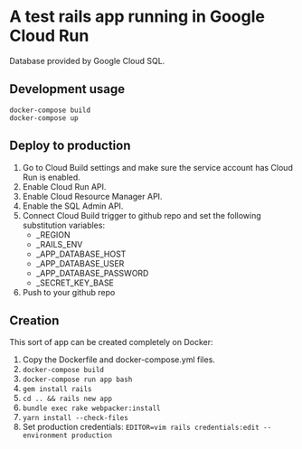 # A test rails app running in Google Cloud Run

Database provided by Google Cloud SQL.

## Development usage

```
docker-compose build
docker-compose up
```

## Deploy to production

1. Go to Cloud Build settings and make sure the service account has Cloud Run is enabled.
2. Enable Cloud Run API.
3. Enable Cloud Resource Manager API.
4. Enable the SQL Admin API.
4. Connect Cloud Build trigger to github repo and set the following substitution variables: 
    - _REGION 
    - _RAILS_ENV
    - _APP_DATABASE_HOST
    - _APP_DATABASE_USER
    - _APP_DATABASE_PASSWORD
    - _SECRET_KEY_BASE
5. Push to your github repo

## Creation

This sort of app can be created completely on Docker:

1. Copy the Dockerfile and docker-compose.yml files. 
2. `docker-compose build`
3. `docker-compose run app bash`
4. `gem install rails`
5. `cd .. && rails new app`
6. `bundle exec rake webpacker:install`
7. `yarn install --check-files`
8. Set production credentials: `EDITOR=vim rails credentials:edit --environment production`